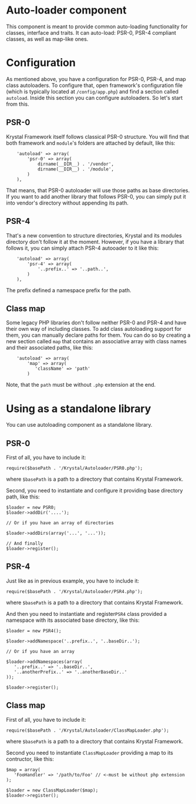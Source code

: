 Auto-loader component
====================

This component is meant to provide common auto-loading functionality for classes, interface and traits. It can auto-load: PSR-0, PSR-4 compliant classes, as well as map-like ones.

# Configuration

As mentioned above, you have a configuration for PSR-0, PSR-4, and map class autoloaders. To configure that, open framework's configuration file (which is typically located at `/config/app.php`) and find a section called `autoload`. Inside this section you can configure autoloaders. So let's start from this.

## PSR-0

Krystal Framework itself follows classical PSR-0 structure. You will find that both framework and `module`'s folders are attached by default, like this:

		'autoload' => array(
			'psr-0'	=> array(
				dirname(__DIR__) . '/vendor',
				dirname(__DIR__) . '/module',
			)
		),

That means, that PSR-0 autoloader will use those paths as base directories. If you want to add another library that follows PSR-0, you can simply put it into vendor's directory without appending its path.

## PSR-4

That's a new convention to structure directories, Krystal and its modules directory  don't follow it at the moment. However, if you have a library that follows it, you can simply attach PSR-4 autooader to it like this:

		'autoload' => array(
			'psr-4'	=> array(
				'..prefix..' => '..path..',
			)
		),

The prefix defined a namespace prefix for the path.

## Class map

Some legacy PHP libraries don't follow neither PSR-0 and PSR-4 and have their own way of including classes. To add class autoloading support for them, you can manually declare paths for them. You can do so by creating a new section called `map` that contains an associative array with class names and their associated paths, like this:

		'autoload' => array(
			'map' => array(
			   'className' => 'path'
			)

Note, that the `path` must be without `.php` extension at the end.

# Using as a standalone library

You can use autoloading component as a standalone library. 

## PSR-0

First of all, you have to include it:

    require($basePath . '/Krystal/Autoloader/PSR0.php');

where `$basePath` is a path to a directory that contains Krystal Framework.

Second, you need to instantiate and configure it providing base directory path, like this:

    $loader = new PSR0;
    $loader->addDir('....'); 
    
    // Or if you have an array of directories
    
    $loader->addDirs(array('...', '...')); 
    
    // And finally
    $loader->register();

## PSR-4

Just like as in previous example, you have to include it:

    require($basePath . '/Krystal/Autoloader/PSR4.php');

where `$basePath` is a path to a directory that contains Krystal Framework.

And then you need to instantiate and register`PSR4` class provided a namespace with its associated base directory, like this:

    $loader = new PSR4();
    
    $loader->addNamespace('..prefix..', '..baseDir..');
    
    // Or if you have an array
    
    $loader->addNamespaces(array(
       '..prefix..' => '..baseDir..',
       '..anotherPrefix..' => '..anotherBaseDir..'
    ));
    
    $loader->register();


## Class map

First of all, you have to include it:

    require($basePath . '/Krystal/Autoloader/ClassMapLoader.php');

where `$basePath` is a path to a directory that contains Krystal Framework.

Second you need to instantiate `ClassMapLoader` providing a map to its contructor, like this:

    $map = array(
       'FooHandler' => '/path/to/Foo' // <-must be without php extension
    );
    
    $loader = new ClassMapLoader($map);
    $loader->register();